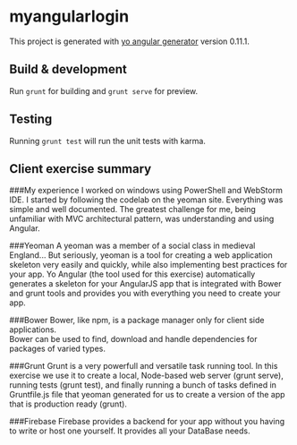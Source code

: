 # myangularlogin

This project is generated with [yo angular generator](https://github.com/yeoman/generator-angular)
version 0.11.1.

## Build & development

Run `grunt` for building and `grunt serve` for preview.

## Testing

Running `grunt test` will run the unit tests with karma.


Client exercise summary
---------------------------

###My experience
I worked on windows using PowerShell and WebStorm IDE.
I started by following the codelab on the yeoman site. Everything was simple and well documented. 
The greatest challenge for me, being  unfamiliar with MVC architectural pattern, was understanding and using Angular.

###Yeoman
A yeoman was a member of a social class in medieval England... 
But seriously, yeoman is a tool for creating a web application skeleton very easily and quickly, while also implementing best practices for your app.
Yo Angular (the tool used for this exercise) automatically generates a skeleton for your AngularJS app that is integrated with Bower and grunt tools and provides you with everything you need to create your app.

###Bower
Bower, like npm, is a package manager only for client side applications.  
Bower can be used to find, download  and handle dependencies for packages of varied types. 

###Grunt
Grunt is a very powerfull and versatile task running tool. In this exercise we use it to create a local, Node-based web server (grunt serve), running tests (grunt test), and finally running a bunch of tasks defined in Gruntfile.js file that yeoman generated for us  to create a version of the app that is production ready (grunt).

###Firebase
Firebase provides a backend for your app without you having to write or host one yourself.
It provides all your DataBase needs.
